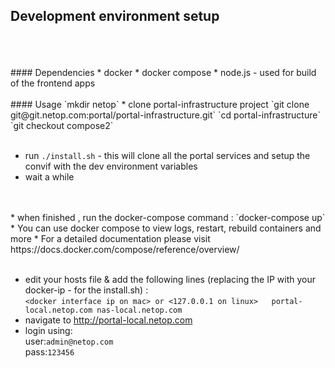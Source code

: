 ## Development environment setup  
<br>
<br>
<br>
#### Dependencies
* docker
* docker compose
* node.js - used for build of the frontend apps
<br><br>
#### Usage
`mkdir netop`
* clone portal-infrastructure project  
`git clone git@git.netop.com:portal/portal-infrastructure.git`  
`cd portal-infrastructure`
`git checkout compose2`
<br><br>

* run `./install.sh` - this will clone all the portal services and setup the convif with the dev environment variables
* wait a while
<br>
<br>
* when finished , run the docker-compose command :
`docker-compose up`
* You can use docker compose to view logs, restart, rebuild containers and more
* For a detailed documentation please visit https://docs.docker.com/compose/reference/overview/
<br><br>

* edit your hosts file & add the following lines (replacing the IP with your docker-ip - <param2> for the install.sh) :  
`<docker interface ip on mac> or <127.0.0.1 on linux>	portal-local.netop.com nas-local.netop.com`
* navigate to http://portal-local.netop.com
* login using:  
user:`admin@netop.com`  
pass:`123456`

